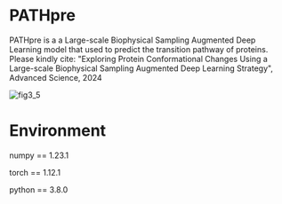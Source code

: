 # PATHpre
PATHpre is a a Large-scale Biophysical Sampling Augmented Deep Learning model that used to predict the transition pathway of proteins. 
Please kindly cite: "Exploring Protein Conformational Changes Using a Large-scale Biophysical Sampling Augmented Deep Learning Strategy", Advanced Science, 2024

![fig3_5](https://github.com/user-attachments/assets/068f8173-066f-45ec-bf30-6380fa6168cd)

# Environment
numpy == 1.23.1

torch == 1.12.1

python == 3.8.0


